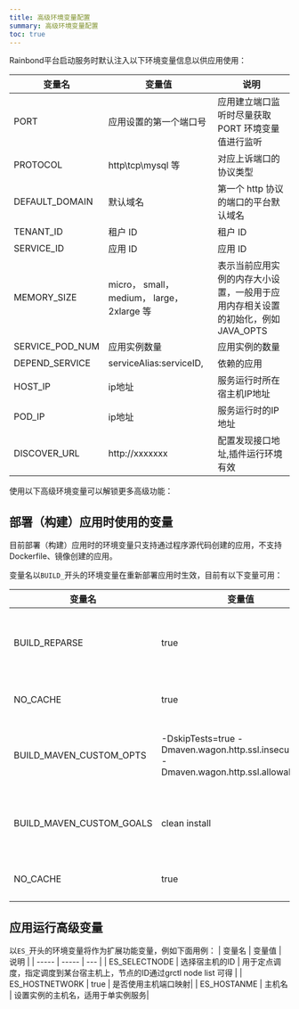 ```yaml
---
title: 高级环境变量配置
summary: 高级环境变量配置
toc: true
---
```



Rainbond平台启动服务时默认注入以下环境变量信息以供应用使用：

| 变量名 | 变量值 | 说明 |
| ----- | ----- | ---- |
| PORT | 应用设置的第一个端口号 | 应用建立端口监听时尽量获取 PORT 环境变量值进行监听 |
| PROTOCOL | http\tcp\mysql 等 | 对应上诉端口的协议类型 |
| DEFAULT_DOMAIN | 默认域名 | 第一个 http 协议的端口的平台默认域名 |
| TENANT_ID | 租户 ID | 租户 ID |
| SERVICE_ID | 应用 ID | 应用 ID |
| MEMORY_SIZE     | micro， small， medium， large， 2xlarge 等 | 表示当前应用实例的内存大小设置，一般用于应用内存相关设置的初始化，例如 JAVA_OPTS |
| SERVICE_POD_NUM | 应用实例数量 | 应用实例的数量 |
| DEPEND_SERVICE  | serviceAlias:serviceID,| 依赖的应用 |
| HOST_IP | ip地址 | 服务运行时所在宿主机IP地址 |
| POD_IP  | ip地址 | 服务运行时的IP地址 |
| DISCOVER_URL    | http://xxxxxxx | 配置发现接口地址,插件运行环境有效 |

使用以下高级环境变量可以解锁更多高级功能：

## 部署（构建）应用时使用的变量

目前部署（构建）应用时的环境变量只支持通过程序源代码创建的应用，不支持Dockerfile、镜像创建的应用。

变量名以`BUILD_`开头的环境变量在重新部署应用时生效，目前有以下变量可用：

| 变量名 | 变量值 | 说明 |
| ----- | ----- | --- |
| BUILD_REPARSE | true | 构建时重新识别代码语言类型 |
| NO_CACHE | true | 构建时不使用缓存包 |
| BUILD_MAVEN_CUSTOM_OPTS | -DskipTests=true -Dmaven.wagon.http.ssl.insecure=true -Dmaven.wagon.http.ssl.allowall=true | 用于 maven 构建，默认值如前 |
| BUILD_MAVEN_CUSTOM_GOALS | clean install | 用于 maven 构建，默认值如前 |
| NO_CACHE | true | 构建时不使用缓存包 |

## 应用运行高级变量
以`ES_`开头的环境变量将作为扩展功能变量，例如下面用例：
| 变量名 | 变量值 | 说明 |
| ----- | ----- | --- |
| ES_SELECTNODE | 选择宿主机的ID | 用于定点调度，指定调度到某台宿主机上，节点的ID通过grctl node list 可得 |
| ES_HOSTNETWORK | true | 是否使用主机端口映射|
| ES_HOSTANME | 主机名 | 设置实例的主机名，适用于单实例服务|

